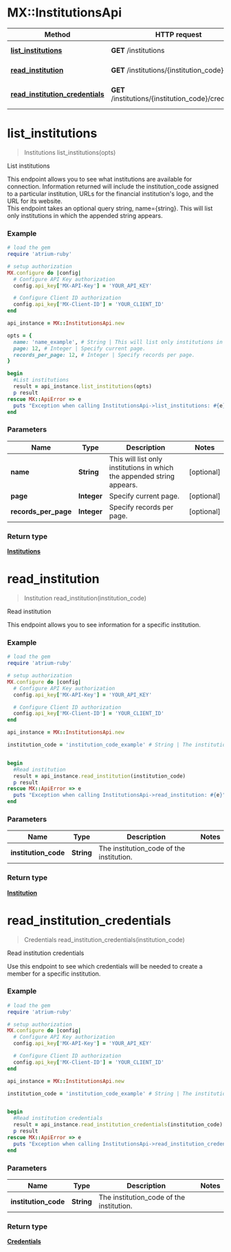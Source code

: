 # MX::InstitutionsApi

Method | HTTP request | Description
------------- | ------------- | -------------
[**list_institutions**](InstitutionsApi.md#list_institutions) | **GET** /institutions | List institutions
[**read_institution**](InstitutionsApi.md#read_institution) | **GET** /institutions/{institution_code} | Read institution
[**read_institution_credentials**](InstitutionsApi.md#read_institution_credentials) | **GET** /institutions/{institution_code}/credentials | Read institution credentials


# **list_institutions**
> Institutions list_institutions(opts)

List institutions

This endpoint allows you to see what institutions are available for connection. Information returned will include the institution_code assigned to a particular institution, URLs for the financial institution's logo, and the URL for its website.<br> This endpoint takes an optional query string, name={string}. This will list only institutions in which the appended string appears. 

### Example
```ruby
# load the gem
require 'atrium-ruby'

# setup authorization
MX.configure do |config|
  # Configure API Key authorization
  config.api_key['MX-API-Key'] = 'YOUR_API_KEY'

  # Configure Client ID authorization
  config.api_key['MX-Client-ID'] = 'YOUR_CLIENT_ID'
end

api_instance = MX::InstitutionsApi.new

opts = { 
  name: 'name_example', # String | This will list only institutions in which the appended string appears.
  page: 12, # Integer | Specify current page.
  records_per_page: 12, # Integer | Specify records per page.
}

begin
  #List institutions
  result = api_instance.list_institutions(opts)
  p result
rescue MX::ApiError => e
  puts "Exception when calling InstitutionsApi->list_institutions: #{e}"
end
```

### Parameters

Name | Type | Description  | Notes
------------- | ------------- | ------------- | -------------
 **name** | **String**| This will list only institutions in which the appended string appears. | [optional] 
 **page** | **Integer**| Specify current page. | [optional] 
 **records_per_page** | **Integer**| Specify records per page. | [optional] 

### Return type

[**Institutions**](Institutions.md)

# **read_institution**
> Institution read_institution(institution_code)

Read institution

This endpoint allows you to see information for a specific institution.

### Example
```ruby
# load the gem
require 'atrium-ruby'

# setup authorization
MX.configure do |config|
  # Configure API Key authorization
  config.api_key['MX-API-Key'] = 'YOUR_API_KEY'

  # Configure Client ID authorization
  config.api_key['MX-Client-ID'] = 'YOUR_CLIENT_ID'
end

api_instance = MX::InstitutionsApi.new

institution_code = 'institution_code_example' # String | The institution_code of the institution.


begin
  #Read institution
  result = api_instance.read_institution(institution_code)
  p result
rescue MX::ApiError => e
  puts "Exception when calling InstitutionsApi->read_institution: #{e}"
end
```

### Parameters

Name | Type | Description  | Notes
------------- | ------------- | ------------- | -------------
 **institution_code** | **String**| The institution_code of the institution. | 

### Return type

[**Institution**](Institution.md)

# **read_institution_credentials**
> Credentials read_institution_credentials(institution_code)

Read institution credentials

Use this endpoint to see which credentials will be needed to create a member for a specific institution.

### Example
```ruby
# load the gem
require 'atrium-ruby'

# setup authorization
MX.configure do |config|
  # Configure API Key authorization
  config.api_key['MX-API-Key'] = 'YOUR_API_KEY'

  # Configure Client ID authorization
  config.api_key['MX-Client-ID'] = 'YOUR_CLIENT_ID'
end

api_instance = MX::InstitutionsApi.new

institution_code = 'institution_code_example' # String | The institution_code of the institution.


begin
  #Read institution credentials
  result = api_instance.read_institution_credentials(institution_code)
  p result
rescue MX::ApiError => e
  puts "Exception when calling InstitutionsApi->read_institution_credentials: #{e}"
end
```

### Parameters

Name | Type | Description  | Notes
------------- | ------------- | ------------- | -------------
 **institution_code** | **String**| The institution_code of the institution. | 

### Return type

[**Credentials**](Credentials.md)

